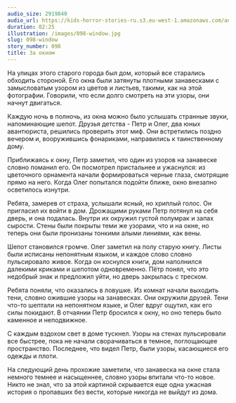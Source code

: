```yaml
---
audio_size: 2919840
audio_url: https://kids-horror-stories-ru.s3.eu-west-1.amazonaws.com/audio/098-window.mp3
duration: 02:25
illustration: /images/098-window.jpg
slug: 098-window
story_number: 098
title: За окном
---
```


На улицах этого старого города был дом, который все старались обходить стороной. Его окна были затянуты плотными занавесками с замысловатым узором из цветов и листьев, такими, как на этой фотографии. Говорили, что если долго смотреть на эти узоры, они начнут двигаться.

Каждую ночь в полночь, из окна можно было услышать странные звуки, напоминающие шепот. Друзья детства - Петр и Олег, два юных авантюриста, решились проверить этот миф. Они встретились поздно вечером и, вооружившись фонариками, направились к таинственному дому.

Приближаясь к окну, Петр заметил, что один из узоров на занавеске словно поманил его. Он посмотрел пристальнее и ужаснулся: из цветочного орнамента начали формироваться черные глаза, смотрящие прямо на него. Когда Олег попытался подойти ближе, окно внезапно осветилось изнутри.

Ребята, замерев от страха, услышали ясный, но хриплый голос. Он пригласил их войти в дом. Дрожащими руками Петр потянул на себя дверь, и она подалась. Внутри их окружил густой полумрак и запах сырости. Стены были покрыты теми же узорами, что и на окне, но теперь они были пронизаны тонкими алыми линиями, как вены.

Шепот становился громче. Олег заметил на полу старую книгу. Листы были исписаны непонятным языком, и каждое слово словно пульсировало живое. Когда он коснулся книги, дом наполнился далекими криками и шепотом одновременно. Пётр понял, что это недобрый знак и предложил уйти, но дверь закрылась с треском.

Ребята поняли, что оказались в ловушке. Из комнат начали выходить тени, словно ожившие узоры на занавесках. Они окружили друзей. Тени что-то шептали на непонятном языке, и Олег вдруг ощутил, как его силы покидают. В отчаянии Петр бросился к окну, но оно теперь было каменное и неподвижное. 

С каждым вздохом свет в доме тускнел. Узоры на стенах пульсировали все быстрее, пока не начали сворачиваться в темное, поглощающее пространство. Последнее, что видел Петр, были узоры, касающиеся его одежды и плоти.

На следующий день прохожие заметили, что занавеска на окне стала немного темнее и насыщеннее, словно узоры впитали что-то новое. Никто не знал, что за этой картиной скрывается еще одна ужасная история о пропавших без вести, которые никогда не выйдут из дома.